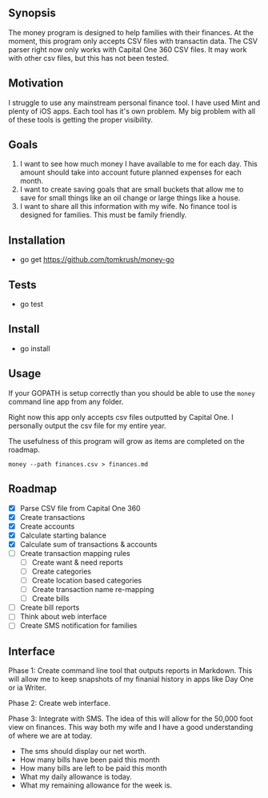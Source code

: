 ## Synopsis

The money program is designed to help families with their finances. At the moment, this program only accepts CSV files with transactin data. The CSV parser right now only works with Capital One 360 CSV files. It may work with other csv files, but this has not been tested.

## Motivation

I struggle to use any mainstream personal finance tool. I have used Mint and plenty of iOS apps. Each tool has it's own problem. My big problem with all of these tools is getting the proper visibility.

## Goals

1. I want to see how much money I have available to me for each day. This amount should take into account future planned expenses for each month.
2. I want to create saving goals that are small buckets that allow me to save for small things like an oil change or large things like a house.
3. I want to share all this information with my wife. No finance tool is designed for families. This must be family friendly.

## Installation
- go get https://github.com/tomkrush/money-go

## Tests
- go test

## Install
- go install

## Usage
If your GOPATH is setup correctly than you should be able to use the `money` command line app from any folder.

Right now this app only accepts csv files outputted by Capital One. I personally output the csv file for my entire year.

The usefulness of this program will grow as items are completed on the roadmap.

`money --path finances.csv > finances.md`

## Roadmap

- [x] Parse CSV file from Capital One 360
- [x] Create transactions
- [x] Create accounts
- [x] Calculate starting balance
- [x] Calculate sum of transactions & accounts
- [ ] Create transaction mapping rules
    - [ ] Create want & need reports
    - [ ] Create categories
    - [ ] Create location based categories
    - [ ] Create transaction name re-mapping
    - [ ] Create bills
- [ ] Create bill reports
- [ ] Think about web interface
- [ ] Create SMS notification for families

## Interface

Phase 1:
Create command line tool that outputs reports in Markdown. This will allow me to keep snapshots of my finanial history in apps like Day One or ia Writer.

Phase 2:
Create web interface.

Phase 3:
Integrate with SMS. The idea of this will allow for the 50,000 foot view on finances. This way both my wife and I have a good understanding of where we are at today.
- The sms should display our net worth.
- How many bills have been paid this month
- How many bills are left to be paid this month
- What my daily allowance is today.
- What my remaining allowance for the week is.